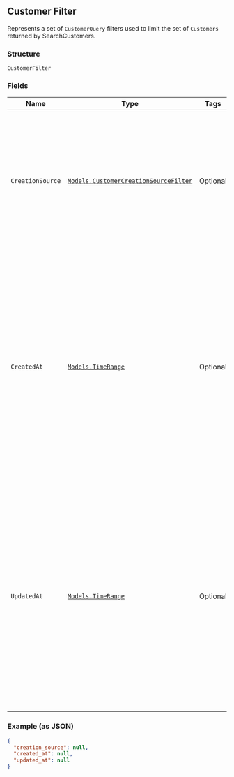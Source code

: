 ## Customer Filter

Represents a set of `CustomerQuery` filters used to limit the set of
`Customers` returned by SearchCustomers.

### Structure

`CustomerFilter`

### Fields

| Name | Type | Tags | Description |
|  --- | --- | --- | --- |
| `CreationSource` | [`Models.CustomerCreationSourceFilter`](/doc/models/customer-creation-source-filter.md) | Optional | Creation source filter.<br><br>If one or more creation sources are set, customer profiles are included in,<br>or excluded from, the result if they match at least one of the filter<br>criteria. |
| `CreatedAt` | [`Models.TimeRange`](/doc/models/time-range.md) | Optional | Represents a generic time range. The start and end values are<br>represented in RFC-3339 format. Time ranges are customized to be<br>inclusive or exclusive based on the needs of a particular endpoint.<br>Refer to the relevent endpoint-specific documentation to determine<br>how time ranges are handled. |
| `UpdatedAt` | [`Models.TimeRange`](/doc/models/time-range.md) | Optional | Represents a generic time range. The start and end values are<br>represented in RFC-3339 format. Time ranges are customized to be<br>inclusive or exclusive based on the needs of a particular endpoint.<br>Refer to the relevent endpoint-specific documentation to determine<br>how time ranges are handled. |

### Example (as JSON)

```json
{
  "creation_source": null,
  "created_at": null,
  "updated_at": null
}
```

